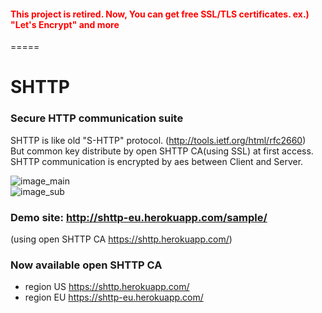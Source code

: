 #### <span style="color: red">This project is retired. Now, You can get free SSL/TLS certificates. ex.) "Let's Encrypt" and more</span>
=====

SHTTP
=====

### Secure HTTP communication suite

SHTTP is like old "S-HTTP" protocol. (http://tools.ietf.org/html/rfc2660)  
But common key distribute by open SHTTP CA(using SSL) at first access.  
SHTTP communication is encrypted by aes between Client and Server.  

![image_main](http://sklab.github.io/shttp_img1.PNG)  
![image_sub](http://sklab.github.io/shttp_img2.PNG)


### Demo site: http://shttp-eu.herokuapp.com/sample/
(using open SHTTP CA https://shttp.herokuapp.com/)


### Now available open SHTTP CA
 - region US https://shttp.herokuapp.com/
 - region EU https://shttp-eu.herokuapp.com/
